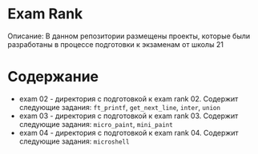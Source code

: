 # Exam Rank #

Описание: В данном репозитории размещены проекты, которые были разработаны в процессе подготовки к экзаменам от школы 21


# Содержание #

* exam 02 - директория с подготовкой к exam rank 02. Содержит следующие задания: `ft_printf`, `get_next_line`, `inter`, `union`
* exam 03 - директория с подготовкой к exam rank 03. Содержит следующие задания: `micro_paint`, `mini_paint`
* exam 04 - директория с подготовкой к exam rank 04. Содержит следующие задания: `microshell`

